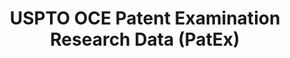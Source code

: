 ---
bigquery: https://console.cloud.google.com/bigquery?p=patents-public-data&d=uspto_oce_pair&page=dataset
citation: 'Graham, S. Marco, A., and Miller, A. (2015). “The USPTO Patent Examination
  Research Dataset: A Window on the Process of Patent Examination.”'
contributors: Graham, S. Marco, A., Miller, A.
cost: None
description: The latest version of PatEx (referred to below as the 2020 release) contains
  detailed information on nearly 11.9 million publicly-viewable provisional and non-provisional
  patent applications to the USPTO and over 4.6 million Patent Cooperation Treaty
  (PCT) applications. It is based on data that OCE downloaded from the Patent Examination
  Data System (PEDS) in April, 2021. The PEDS data are sourced from Public PAIR. The
  first time that OCE used PEDS as the basis of PatEx was for the 2019 release. We
  took the PEDS data and organized it into the familiar PatEx data files, which are
  based on the organization of the Public PAIR portal. The data files include information
  on each application’s characteristics, prosecution history, continuation history,
  claims of foreign priority, patent term adjustment history, publication history,
  and correspondence address information.
documentation: 'For the 2019 and later releases, new technical documentation is available
  https://www.uspto.gov/sites/default/files/documents/PatEx-2019-Technical-Doc.pdf


  A document describing the 2014-2017 data sets is available and can be cited as:
  Graham, Stuart J.H. and Marco, Alan C. and Miller, Richard, The USPTO Patent Examination
  Research Dataset: A Window on the Process of Patent Examination (November 30, 2015).
  Available at SSRN: https://ssrn.com/abstract=2702637.'
last_edit: Mon, 04 Apr 2022 19:06:22 GMT
location: https://www.uspto.gov/ip-policy/economic-research/research-datasets/patent-examination-research-dataset-public-pair
maintained_by: EconomicsData@uspto.gov
related_publications: https://ssrn.com/abstract=29956744, https://ssrn.com/abstract=2702637
schema_fields: '[''uspc_subclass'', ''confirm_number'', ''invention_title'', ''parent_country'',
  ''wipo_pub_number'', ''filing_date'', ''inventor_name_first'', ''application_number_pair'',
  ''inventor_name_middle'', ''examiner_name_first'', ''inventor_address_type'', ''examiner_id'',
  ''correspondence_region_code'', ''earliest_pgpub_number'', ''foreign_parent_date'',
  ''sequence_number'', ''correspondence_country_code'', ''inventor_rank'', ''recorded_date'',
  ''inventor_name_last'', ''status_code'', ''status_description'', ''continuation_type'',
  ''inventor_country_name'', ''child_application_number'', ''correspondence_name_line_2'',
  ''correspondence_postal_code'', ''event_code'', ''wipo_pub_date'', ''inventor_region_code'',
  ''application_number'', ''invention_subject_matter'', ''application_type'', ''correspondence_street_line_2'',
  ''abandon_date'', ''examiner_name_middle'', ''parent_country_code'', ''correspondence_name_line_1'',
  ''child_filing_date'', ''patent_issue_date'', ''correspondence_country_name'', ''appl_status_code'',
  ''customer_number'', ''file_location_date'', ''appl_status_date'', ''correspondence_city'',
  ''foreign_parent_id'', ''correspondence_street_line_1'', ''parent_filing_date'',
  ''aia_first_to_file'', ''event_description'', ''uspc_class'', ''correspondence_region_name'',
  ''parent_application_number'', ''examiner_name_last'', ''atty_docket_number'', ''patent_number'',
  ''disposal_type'', ''inventor_country_code'', ''small_entity_indicator'', ''file_location'',
  ''examiner_art_unit'', ''earliest_pgpub_date'']'
shortname: patex
tags:
- patents
- legal
- history
terms_of_use: 'USPTO’s online databases are not designed or intended to be a source
  for bulk downloads of USPTO data when accessed through the website’s interfaces.
  Individuals, companies, IP addresses, or blocks of IP addresses who, in effect,
  deny or decrease service by generating unusually high numbers of database accesses
  (searches, pages, or hits), whether generated manually or in an automated fashion,
  may be denied access to USPTO servers without notice.


  Bulk data products may be separately obtained from the USPTO, either for free or
  at the cost of dissemination. For details, see information on Electronic Bulk Data
  Products: https://www.uspto.gov/learning-and-resources/electronic-bulk-data-products'
title: USPTO OCE Patent Examination Research Data (PatEx)
uuid: 4342caa7-23af-420c-b2f6-6088f133df6a
---